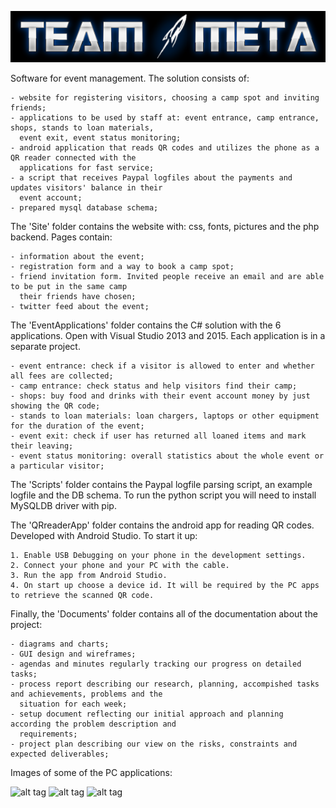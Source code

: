 ![logo](https://raw.githubusercontent.com/vs-slavchev/TEAM-META/master/logo.png)

Software for event management. The solution consists of:

	- website for registering visitors, choosing a camp spot and inviting friends;
	- applications to be used by staff at: event entrance, camp entrance, shops, stands to loan materials,
	  event exit, event status monitoring;
	- android application that reads QR codes and utilizes the phone as a QR reader connected with the
	  applications for fast service;
	- a script that receives Paypal logfiles about the payments and updates visitors' balance in their
	  event account;
	- prepared mysql database schema;


The 'Site' folder contains the website with: css, fonts, pictures and the php backend. Pages contain:

	- information about the event;
	- registration form and a way to book a camp spot;
	- friend invitation form. Invited people receive an email and are able to be put in the same camp
	  their friends have chosen;
	- twitter feed about the event;

The 'EventApplications' folder contains the C# solution with the 6 applications.
Open with Visual Studio 2013 and 2015. Each application is in a separate project.

	- event entrance: check if a visitor is allowed to enter and whether all fees are collected;
	- camp entrance: check status and help visitors find their camp;
	- shops: buy food and drinks with their event account money by just showing the QR code;
	- stands to loan materials: loan chargers, laptops or other equipment for the duration of the event;
	- event exit: check if user has returned all loaned items and mark their leaving;
	- event status monitoring: overall statistics about the whole event or a particular visitor;

The 'Scripts' folder contains the Paypal logfile parsing script, an example logfile and the DB schema.
To run the python script you will need to install MySQLDB driver with pip.

The 'QRreaderApp' folder contains the android app for reading QR codes. Developed with Android Studio. To start it up:

	1. Enable USB Debugging on your phone in the development settings.
	2. Connect your phone and your PC with the cable.
	3. Run the app from Android Studio.
	4. On start up choose a device id. It will be required by the PC apps to retrieve the scanned QR code.


Finally, the 'Documents' folder contains all of the documentation about the project:

	- diagrams and charts;
	- GUI design and wireframes;
	- agendas and minutes regularly tracking our progress on detailed tasks;
	- process report describing our research, planning, accompished tasks and achievements, problems and the
	  situation for each week;
	- setup document reflecting our initial approach and planning according the problem description and
	  requirements;
	- project plan describing our view on the risks, constraints and expected deliverables;

Images of some of the PC applications:

![alt tag](https://cloud.githubusercontent.com/assets/10689151/16662692/efbb0bfe-4478-11e6-999a-7fe1b3c68b63.png)
![alt tag](https://cloud.githubusercontent.com/assets/10689151/16662690/efb7c8a4-4478-11e6-89f5-a3bd8384d155.png)
![alt tag](https://cloud.githubusercontent.com/assets/10689151/16662691/efb820c4-4478-11e6-95dd-23f1a0746621.png)
